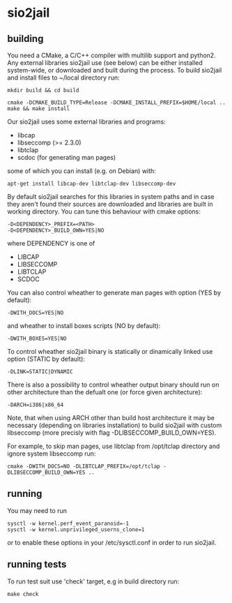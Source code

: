 sio2jail
========


building
--------

You need a CMake, a C/C++ compiler with multilib support and python2. Any
external libraries sio2jail use (see below) can be either installed
system-wide, or downloaded and built during the process. To build sio2jail and
install files to ~/local directory run:

    mkdir build && cd build
    
    cmake -DCMAKE_BUILD_TYPE=Release -DCMAKE_INSTALL_PREFIX=$HOME/local ..
    make && make install

Our sio2jail uses some external libraries and programs:
  * libcap
  * libseccomp (>= 2.3.0)
  * libtclap
  * scdoc (for generating man pages)

some of which you can install (e.g. on Debian) with:

    apt-get install libcap-dev libtclap-dev libseccomp-dev

By default sio2jail searches for this libraries in system paths and in case they
aren't found their sources are downloaded and libraries are built in working
directory. You can tune this behaviour with cmake options:

    -D<DEPENDENCY>_PREFIX=<PATH>
    -D<DEPENDENCY>_BUILD_OWN=YES|NO

where DEPENDENCY is one of
  * LIBCAP
  * LIBSECCOMP
  * LIBTCLAP
  * SCDOC

You can also control wheather to generate man pages with option (YES by default):

    -DWITH_DOCS=YES|NO

and wheather to install boxes scripts (NO by default):

    -DWITH_BOXES=YES|NO

To control wheather sio2jail binary is statically or dinamically linked use
option (STATIC by default):

    -DLINK=STATIC|DYNAMIC

There is also a possibility to control wheather output binary should run on other
architecture than the defualt one (or force given architecture):

    -DARCH=i386|x86_64

Note, that when using ARCH other than build host architecture it may be necessary
(depending on libraries installation) to build sio2jail with custom libseccomp (more
precisly with flag -DLIBSECCOMP\_BUILD\_OWN=YES).

For example, to skip man pages, use libtclap from /opt/tclap directory and
ignore system libseccomp run:

    cmake -DWITH_DOCS=NO -DLIBTCLAP_PREFIX=/opt/tclap -DLIBSECCOMP_BUILD_OWN=YES ..

running
-------

You may need to run

    sysctl -w kernel.perf_event_paranoid=-1
    sysctl -w kernel.unprivileged_userns_clone=1

or to enable these options in your /etc/sysctl.conf in order
to run sio2jail.

running tests
-------------

To run test suit use 'check' target, e.g in build directory run:

    make check
